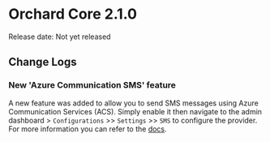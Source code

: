 # Orchard Core 2.1.0

Release date: Not yet released

## Change Logs

### New 'Azure Communication SMS' feature

A new feature was added to allow you to send SMS messages using Azure Communication Services (ACS). Simply enable it then navigate to the admin dashboard > `Configurations` >> `Settings` >> `SMS` to configure the provider. For more information you can refer to the [docs](../reference/modules/Sms.Azure/README.md).

